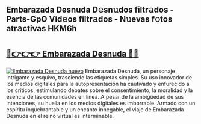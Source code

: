 ## Embarazada Desnuda D𝚎sn𝚞dos filtr𝚊dos - Parts-GpO Vid𝚎os filtr𝚊dos - N𝚞evas f𝚘tos atr𝚊ctivas HKM6h

# <h2><a href="http://mb2gln.tromn.icu/?c=Embarazada+Desnuda">🔗👉👉👉 Embarazada Desnuda 🔗🔗</a></h2>

[![Embarazada Desnuda nuevo](https://i.imgur.com/pEAQMta.gif)](http://mb2gln.tromn.icu/?c=Embarazada+Desnuda)
Embarazada Desnuda, un personaje intrigante y esquivo, trasciende las etiquetas simples. Su uso innovador de los medios digitales para la autopresentación ha cautivado y enfurecido a los críticos, estimulando debates sobre el consentimiento, la moralidad y la esencia de las comunidades en línea. A pesar de la ambigüedad de sus intenciones, su huella en los medios digitales es imborrable. Armado con un espíritu inquebrantable y un encanto innegable, el viaje de Embarazada Desnuda en el reino virtual es interminable.
